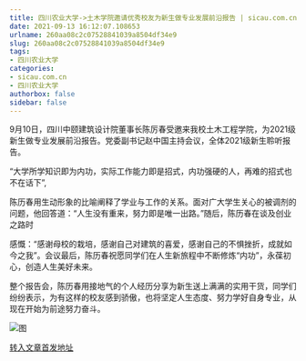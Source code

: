 ```yaml
---
title: 四川农业大学->土木学院邀请优秀校友为新生做专业发展前沿报告 | sicau.com.cn
date: 2021-09-13 16:12:07.108653
urlname: 260aa08c2c07528841039a8504df34e9
slug: 260aa08c2c07528841039a8504df34e9
tags: 
- 四川农业大学
categories:
- sicau.com.cn
- 四川农业大学
authorbox: false
sidebar: false
---
```

9月10日，四川中颐建筑设计院董事长陈厉春受邀来我校土木工程学院，为2021级新生做专业发展前沿报告。党委副书记赵中国主持会议，全体2021级新生聆听报告。

“大学所学知识即为内功，实际工作能力即是招式，内功强硬的人，再难的招式也不在话下”,

陈历春用生动形象的比喻阐释了学业与工作的关系。面对广大学生关心的被调剂的问题，他回答道：“人生没有重来，努力即是唯一出路。”随后，陈历春在谈及创业之路时
<!--more-->
感慨：“感谢母校的栽培，感谢自己对建筑的喜爱，感谢自己的不惧挫折，成就如今之我”。会议最后，陈历春祝愿同学们在人生新旅程中不断修炼“内功”，永葆初心，创造人生美好未来。

整个报告会，陈历春用接地气的个人经历分享为新生送上满满的实用干货，同学们纷纷表示，为有这样的校友感到骄傲，也将坚定人生态度、努力学好自身专业，从现在开始为前途努力奋斗。

![图](https://news.sicau.edu.cn/__local/4/B5/0C/06192A4AB9277FD41F485ACB864_362D8545_8C507.png)

[转入文章首发地址](https://news.sicau.edu.cn/info/1078/64213.htm)